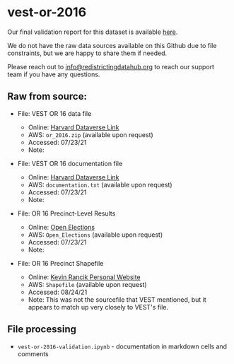 # vest-or-2016

Our final validation report for this dataset is available [here](https://redistrictingdatahub.org/dataset/vest-2016-oregon-precinct-and-election-results/).

We do not have the raw data sources available on this Github due to file constraints, but we are happy to share them if needed. 

Please reach out to info@redistrictingdatahub.org to reach our support team if you have any questions.

## **Raw from source:**
- File: VEST OR 16 data file
  - Online: [Harvard Dataverse Link](https://dataverse.harvard.edu/file.xhtml?persistentId=doi:10.7910/DVN/NH5S2I/CEN9OL)
  - AWS: `or_2016.zip` (available upon request)
  - Accessed: 07/23/21
  - Note:

- File: VEST OR 16 documentation file
  - Online: [Harvard Dataverse Link](https://dataverse.harvard.edu/file.xhtml?fileId=4938232&version=65.0)
  - AWS: `documentation.txt` (available upon request)
  - Accessed: 07/23/21
  - Note:

- File: OR 16 Precinct-Level Results
  - Online: [Open Elections](https://github.com/openelections/openelections-data-or/)
  - AWS: `Open_Elections` (available upon request)
  - Accessed: 07/23/21
  - Note:

- File: OR 16 Precinct Shapefile
  - Online: [Kevin Rancik Personal Website](http://www.kevinrancik.com/elections/Oregon/eOregon.html)
  - AWS: `Shapefile` (available upon request)
  - Accessed: 08/24/21
  - Note: This was not the sourcefile that VEST mentioned, but it appears to match up very closely to VEST's file.

## File processing

- `vest-or-2016-validation.ipynb` - documentation in markdown cells and comments
